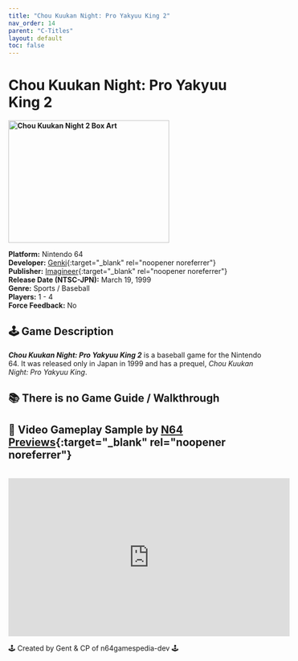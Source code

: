 ```yaml
---
title: "Chou Kuukan Night: Pro Yakyuu King 2"
nav_order: 14
parent: "C-Titles"
layout: default
toc: false
---
```


# Chou Kuukan Night: Pro Yakyuu King 2
<b>
<img src="https://images.launchbox-app.com/1fe2ddb1-1a76-4676-91a4-eb9cbd8d3b9d.png" alt="Chou Kuukan Night 2 Box Art" width="320" height="244" />
</b>

**Platform:** Nintendo 64  
**Developer:** [Genki](https://en.wikipedia.org/wiki/Genki_(company)){:target="_blank" rel="noopener noreferrer"}  
**Publisher:** [Imagineer](https://en.wikipedia.org/wiki/Imagineer_(Japanese_company)){:target="_blank" rel="noopener noreferrer"}  
**Release Date (NTSC-JPN):** March 19, 1999  
**Genre:** Sports / Baseball  
**Players:** 1 - 4  
**Force Feedback:** No

## 🕹️ Game Description
<em><strong>Chou Kuukan Night: Pro Yakyuu King 2</strong></em> is a baseball game for the Nintendo 64. It was released only in Japan in 1999 and has a prequel, <em>Chou Kuukan Night: Pro Yakyuu King</em>.

## 📚 There is no Game Guide / Walkthrough

## 🎥 Video Gameplay Sample by [N64 Previews](https://www.youtube.com/channel/UCBMuzqWDTcvPeEHaFYgfavQ){:target="_blank" rel="noopener noreferrer"}  
<br />
<iframe width="560" height="315" src="https://www.youtube.com/embed/XRHUw2IuIeg" title="YouTube video player" frameborder="0" allowfullscreen></iframe>

🕹️ Created by Gent & CP of n64gamespedia-dev 🕹️

<!-- Vault Format: n64gamespedia-dev -->
<!-- Protocol Source: _vault-specs/format-protocol.md -->
